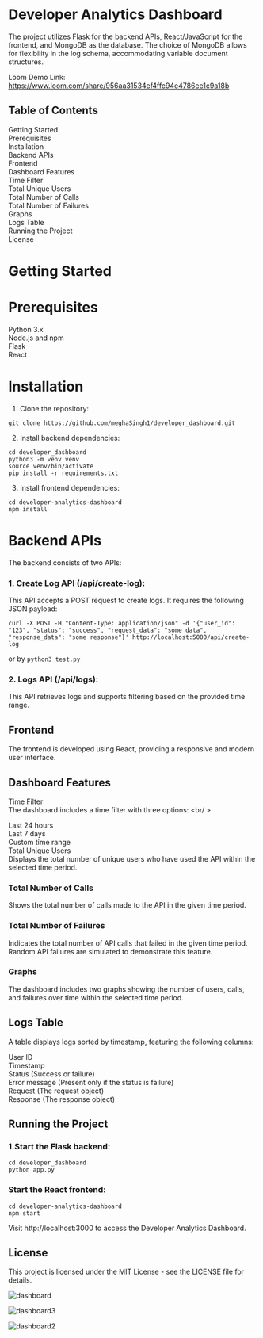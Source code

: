 # Developer Analytics Dashboard

The project utilizes Flask for the backend APIs, React/JavaScript for the frontend, and MongoDB as the database. The choice of MongoDB allows for flexibility in the log schema, accommodating variable document structures.

Loom Demo Link: https://www.loom.com/share/956aa31534ef4ffc94e4786ee1c9a18b

## Table of Contents

Getting Started <br />
Prerequisites <br />
Installation <br />
Backend APIs <br />
Frontend <br />
Dashboard Features <br />
Time Filter <br />
Total Unique Users <br />
Total Number of Calls <br />
Total Number of Failures <br />
Graphs <br />
Logs Table <br />
Running the Project <br />
License <br />

# Getting Started

# Prerequisites
Python 3.x <br />
Node.js and npm <br />
Flask <br />
React <br />

# Installation
1. Clone the repository:

```
git clone https://github.com/meghaSingh1/developer_dashboard.git
```

2. Install backend dependencies:

```
cd developer_dashboard
python3 -m venv venv
source venv/bin/activate
pip install -r requirements.txt
```

3. Install frontend dependencies:

```
cd developer-analytics-dashboard
npm install
```

# Backend APIs

The backend consists of two APIs: <br />

### 1. Create Log API (/api/create-log):

This API accepts a POST request to create logs. It requires the following JSON payload: <br />

```
curl -X POST -H "Content-Type: application/json" -d '{"user_id": "123", "status": "success", "request_data": "some data", "response_data": "some response"}' http://localhost:5000/api/create-log
```

or by
```python3 test.py```

### 2. Logs API (/api/logs):

This API retrieves logs and supports filtering based on the provided time range. <br />

## Frontend

The frontend is developed using React, providing a responsive and modern user interface. <br />

## Dashboard Features

Time Filter <br />
The dashboard includes a time filter with three options: <br/ >

Last 24 hours <br />
Last 7 days <br />
Custom time range <br />
Total Unique Users <br />
Displays the total number of unique users who have used the API within the selected time period. <br />

### Total Number of Calls
Shows the total number of calls made to the API in the given time period. <br />

### Total Number of Failures
Indicates the total number of API calls that failed in the given time period. Random API failures are simulated to demonstrate this feature. <br />

### Graphs
The dashboard includes two graphs showing the number of users, calls, and failures over time within the selected time period. <br />

## Logs Table

A table displays logs sorted by timestamp, featuring the following columns: <br />

User ID <br />
Timestamp <br />
Status (Success or failure) <br />
Error message (Present only if the status is failure) <br />
Request (The request object) <br />
Response (The response object) <br />

## Running the Project

### 1.Start the Flask backend:

```
cd developer_dashboard
python app.py
```

### Start the React frontend:

```
cd developer-analytics-dashboard
npm start
```

Visit http://localhost:3000 to access the Developer Analytics Dashboard.

## License
This project is licensed under the MIT License - see the LICENSE file for details.

![dashboard](https://github.com/meghaSingh1/developer_dashboard/assets/30502286/b617be7f-45e2-4c82-9eaf-76b30246bfb5)

![dashboard3](https://github.com/meghaSingh1/developer_dashboard/assets/30502286/378db9f5-7d33-44b7-a190-8ec84efd26b5)

![dashboard2](https://github.com/meghaSingh1/developer_dashboard/assets/30502286/9b92ea93-29d4-411e-a71b-96c22d0dd97f)



